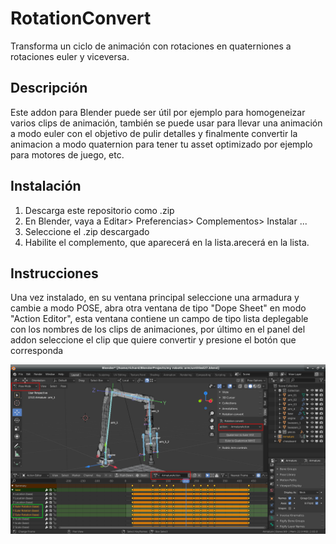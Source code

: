 # RotationConvert
Transforma un ciclo de animación con rotaciones en quaterniones a rotaciones euler y viceversa.

## Descripción
Este addon para Blender puede ser útil por ejemplo para homogeneizar varios clips de animación, también se puede usar para llevar una animación a modo euler con el objetivo de pulir detalles y finalmente convertir la animacion a modo quaternion para tener tu asset optimizado por ejemplo para motores de juego, etc.

## Instalación
1. Descarga este repositorio como .zip
2. En Blender, vaya a Editar> Preferencias> Complementos> Instalar ...
3. Seleccione el .zip descargado
4. Habilite el complemento, que aparecerá en la lista.arecerá en la lista.


## Instrucciones
Una vez instalado, en su ventana principal seleccione una armadura y cambie a modo POSE, abra otra ventana de tipo "Dope Sheet" en modo "Action Editor", esta ventana contiene un campo de tipo lista deplegable con los nombres de los clips de animaciones, por último en el panel del addon seleccione el clip que quiere convertir y presione el botón que corresponda

![Image description](https://raw.githubusercontent.com/RichardCollao/RotationConvert/master/files/Screenshot_01.png)

